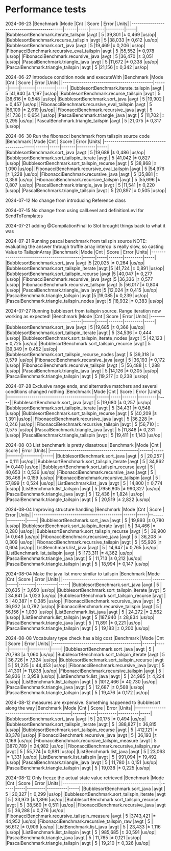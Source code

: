 # Performance tests

2024-06-23
|Benchmark                                   |Mode  |Cnt  | Score |  Error  |Units|
|--------------------------------------------|------|-----|-------|---------|-----|
|BubblesortBenchmark.iterate_tailspin        |avgt  |  5  |39,801 |± 0,469  |us/op|
|BubblesortBenchmark.recurse_tailspin        |avgt  |  5  |38,033 |± 0,612  |us/op|
|BubblesortBenchmark.sort_java               |avgt  |  5  |19,469 |± 0,206  |us/op|
|FibonacciBenchmark.recursive_eval_tailspin  |avgt  |  5  |55,552 |± 0,978  |us/op|
|FibonacciBenchmark.recursive_java           |avgt  |  5  |36,470 |± 3,051  |us/op|
|PascalBenchmark.triangle_java               |avgt  |  5  |11,672 |± 0,338  |us/op|
|PascalBenchmark.triangle_tailspin           |avgt  |  5  |21,156 |± 0,342  |us/op|

2024-06-27 Introduce condition node and executeWith
|Benchmark                                   |Mode  |Cnt  | Score |  Error  |Units|
|--------------------------------------------|------|-----|-------|---------|-----|
|BubblesortBenchmark.iterate_tailspin        |avgt  |  5  |41,940 |± 1,197  |us/op|
|BubblesortBenchmark.recurse_tailspin        |avgt  |  5  |38,616 |± 0,548  |us/op|
|BubblesortBenchmark.sort_java               |avgt  |  5  |19,902 |± 0,457  |us/op|
|FibonacciBenchmark.recursive_eval_tailspin  |avgt  |  5  |56,109 |± 2,619  |us/op|
|FibonacciBenchmark.recursive_java           |avgt  |  5  |41,736 |± 0,654  |us/op|
|PascalBenchmark.triangle_java               |avgt  |  5  |11,702 |± 0,295  |us/op|
|PascalBenchmark.triangle_tailspin           |avgt  |  5  |21,075 |± 0,317  |us/op|

2024-06-30 Run the fibonacci benchmark from tailspin source code
|Benchmark                                   |Mode  |Cnt  | Score |  Error  |Units|
|--------------------------------------------|------|-----|-------|---------|-----|
|BubblesortBenchmark.sort_java               |avgt  |  5  |19,688 |± 0,486  |us/op|
|BubblesortBenchmark.sort_tailspin_iterate   |avgt  |  5  |41,042 |± 0,827  |us/op|
|BubblesortBenchmark.sort_tailspin_recurse   |avgt  |  5  |38,868 |± 1,090  |us/op|
|FibonacciBenchmark.recursive_eval_tailspin  |avgt  |  5  |54,976 |± 1,228  |us/op|
|FibonacciBenchmark.recursive_java           |avgt  |  5  |35,881 |± 0,356  |us/op|
|FibonacciBenchmark.recursive_tailspin       |avgt  |  5  |55,696 |± 0,807  |us/op|
|PascalBenchmark.triangle_java               |avgt  |  5  |11,541 |± 0,220  |us/op|
|PascalBenchmark.triangle_tailspin           |avgt  |  5  |20,897 |± 0,505  |us/op|

2024-07-12 No change from introducing Reference class

2024-07-15 No change from using callLevel and definitionLevl for SendToTemplates

2024-07-21 adding @CompilationFinal to Slot brought things back to what it was

2024-07-21 Running pascal benchmark from tailspin source
NOTE: evaluating the answer through truffle array interop is really slow, so casting Value to TailspinArray
|Benchmark                                   |Mode  |Cnt  | Score |  Error  |Units|
|--------------------------------------------|------|-----|-------|---------|-----|
|BubblesortBenchmark.sort_java              |avgt    |5  |20,025 |± 0,264  |us/op|
|BubblesortBenchmark.sort_tailspin_iterate  |avgt    |5  |41,724 |± 0,891  |us/op|
|BubblesortBenchmark.sort_tailspin_recurse  |avgt    |5  |40,047 |± 0,277  |us/op|
|FibonacciBenchmark.recursive_java          |avgt    |5  |36,336 |± 0,577  |us/op|
|FibonacciBenchmark.recursive_tailspin      |avgt    |5  |56,017 |± 0,804  |us/op|
|PascalBenchmark.triangle_java              |avgt    |5  |12,024 |± 0,415  |us/op|
|PascalBenchmark.triangle_tailspin          |avgt    |5  |19,085 |± 0,239  |us/op|
|PascalBenchmark.triangle_tailspin_nodes    |avgt    |5  |18,932 |± 0,383  |us/op|

2024-07-27 Running bubblesort from tailspin source. Range iteration now working as expected!
|Benchmark                                        |Mode  |Cnt  | Score |  Error  |Units|
|--------------------------------------------|------|-----|-------|---------|-----|
|BubblesortBenchmark.sort_java                    |avgt  |  5  |19,685 |± 0,366  |us/op|
|BubblesortBenchmark.sort_tailspin_iterate        |avgt  |  5  |34,536 |± 0,444  |us/op|
|BubblesortBenchmark.sort_tailspin_iterate_nodes  |avgt  |  5  |42,123 |± 0,725  |us/op|
|BubblesortBenchmark.sort_tailspin_recurse        |avgt  |  5  |39,349 |± 0,452  |us/op|
|BubblesortBenchmark.sort_tailspin_recurse_nodes  |avgt  |  5  |39,318 |± 0,579  |us/op|
|FibonacciBenchmark.recursive_java                |avgt  |  5  |36,193 |± 0,172  |us/op|
|FibonacciBenchmark.recursive_tailspin            |avgt  |  5  |56,488 |± 1,288  |us/op|
|PascalBenchmark.triangle_java                    |avgt  |  5  |14,126 |± 0,305  |us/op|
|PascalBenchmark.triangle_tailspin                |avgt  |  5  |19,217 |± 0,238  |us/op|

2024-07-28 Exclusive range ends, and alternative matchers and several conditions changed nothing
|Benchmark                                  |Mode  |Cnt  | Score |  Error  |Units|
|-------------------------------------------|------|-----|-------|---------|-----|
|BubblesortBenchmark.sort_java              |avgt  |  5  |19,680 |± 0,257  |us/op|
|BubblesortBenchmark.sort_tailspin_iterate  |avgt  |  5  |34,431 |± 0,548  |us/op|
|BubblesortBenchmark.sort_tailspin_recurse  |avgt  |  5  |40,209 |± 1,391  |us/op|
|FibonacciBenchmark.recursive_java          |avgt  |  5  |36,228 |± 0,246  |us/op|
|FibonacciBenchmark.recursive_tailspin      |avgt  |  5  |56,710 |± 0,575  |us/op|
|PascalBenchmark.triangle_java              |avgt  |  5  |11,848 |± 0,231  |us/op|
|PascalBenchmark.triangle_tailspin          |avgt  |  5  |19,411 |± 1,143  |us/op|

2024-08-03 List benchmark is pretty disastrous
|Benchmark                                  |Mode  |Cnt  |   Score |    Error  |Units|
|-------------------------------------------|------|-----|-------|---------|-----|
|BubblesortBenchmark.sort_java              |avgt  |  5  |  20,257 |±   0,111  |us/op|
|BubblesortBenchmark.sort_tailspin_iterate  |avgt  |  5  |  34,862 |±   0,440  |us/op|
|BubblesortBenchmark.sort_tailspin_recurse  |avgt  |  5  |  40,653 |±   0,536  |us/op|
|FibonacciBenchmark.recursive_java          |avgt  |  5  |  36,468 |±   0,159  |us/op|
|FibonacciBenchmark.recursive_tailspin      |avgt  |  5  |  57,899 |±   0,524  |us/op|
|ListBenchmark.list_java                    |avgt  |  5  |  14,800 |±   0,774  |us/op|
|ListBenchmark.list_tailspin                |avgt  |  5  |7956,805 |± 990,327  |us/op|
|PascalBenchmark.triangle_java              |avgt  |  5  |  12,436 |±   1,824  |us/op|
|PascalBenchmark.triangle_tailspin          |avgt  |  5  |  20,519 |±   2,822  |us/op|

2024-08-04 Improving structure handling
|Benchmark                                  |Mode  |Cnt  |  Score |  Error  |Units|
|-------------------------------------------|------|-----|-------|---------|-----|
|BubblesortBenchmark.sort_java              |avgt  |  5  | 19,893 |± 0,780  |us/op|
|BubblesortBenchmark.sort_tailspin_iterate  |avgt  |  5  | 34,466 |± 0,280  |us/op|
|BubblesortBenchmark.sort_tailspin_recurse  |avgt  |  5  | 39,900 |± 0,648  |us/op|
|FibonacciBenchmark.recursive_java          |avgt  |  5  | 36,208 |± 0,309  |us/op|
|FibonacciBenchmark.recursive_tailspin      |avgt  |  5  | 55,926 |± 0,604  |us/op|
|ListBenchmark.list_java                    |avgt  |  5  | 14,647 |± 0,765  |us/op|
|ListBenchmark.list_tailspin                |avgt  |  5  |173,311 |± 4,362  |us/op|
|PascalBenchmark.triangle_java              |avgt  |  5  | 11,713 |± 0,212  |us/op|
|PascalBenchmark.triangle_tailspin          |avgt  |  5  | 18,994 |± 0,147  |us/op|

2024-08-04 Make the java list more similar to tailspin
|Benchmark                                  |Mode  |Cnt  |  Score |   Error  |Units|
|-------------------------------------------|------|-----|--------|----------|-----|
|BubblesortBenchmark.sort_java              |avgt  |  5  | 20,635 |±  3,650  |us/op|
|BubblesortBenchmark.sort_tailspin_iterate  |avgt  |  5  | 34,841 |±  1,023  |us/op|
|BubblesortBenchmark.sort_tailspin_recurse  |avgt  |  5  | 40,387 |±  0,385  |us/op|
|FibonacciBenchmark.recursive_java          |avgt  |  5  | 36,932 |±  0,782  |us/op|
|FibonacciBenchmark.recursive_tailspin      |avgt  |  5  | 56,156 |±  1,030  |us/op|
|ListBenchmark.list_java                    |avgt  |  5  | 24,272 |±  2,562  |us/op|
|ListBenchmark.list_tailspin                |avgt  |  5  |187,940 |± 28,834  |us/op|
|PascalBenchmark.triangle_java              |avgt  |  5  | 11,891 |±  0,221  |us/op|
|PascalBenchmark.triangle_tailspin          |avgt  |  5  | 19,183 |±  0,200  |us/op|

2024-08-08 Vocabulary type check has a big cost
|Benchmark                                  |Mode  |Cnt  |   Score |   Error  |Units|
|-------------------------------------------|------|-----|---------|----------|-----|
|BubblesortBenchmark.sort_java              |avgt  |  5  |  20,793 |±  1,060  |us/op|
|BubblesortBenchmark.sort_tailspin_iterate  |avgt  |  5  |  36,726 |±  7,324  |us/op|
|BubblesortBenchmark.sort_tailspin_recurse  |avgt  |  5  |  51,225 |± 44,453  |us/op|
|FibonacciBenchmark.recursive_java          |avgt  |  5  |  41,301 |± 11,838  |us/op|
|FibonacciBenchmark.recursive_tailspin      |avgt  |  5  |  58,936 |±  3,958  |us/op|
|ListBenchmark.list_java                    |avgt  |  5  |  24,985 |±  4,224  |us/op|
|ListBenchmark.list_tailspin                |avgt  |  5  |1012,466 |± 40,730  |us/op|
|PascalBenchmark.triangle_java              |avgt  |  5  |  12,687 |±  0,568  |us/op|
|PascalBenchmark.triangle_tailspin          |avgt  |  5  |  19,476 |±  0,172  |us/op|

2024-08-12 measures are expensive. Something happened to Bubblesort along the way
|Benchmark                                      |Mode  |Cnt  |   Score |   Error  |Units|
|-----------------------------------------------|------|-----|---------|----------|-----|
|BubblesortBenchmark.sort_java                  |avgt  |  5  |  20,175 |±  0,494  |us/op|
|BubblesortBenchmark.sort_tailspin_iterate      |avgt  |  5  | 388,827 |± 36,815  |us/op|
|BubblesortBenchmark.sort_tailspin_recurse      |avgt  |  5  | 412,121 |± 83,378  |us/op|
|FibonacciBenchmark.recursive_java              |avgt  |  5  |  36,193 |±  0,169  |us/op|
|FibonacciBenchmark.recursive_tailspin_measure  |avgt  |  5  |3870,789 |± 24,982  |us/op|
|FibonacciBenchmark.recursive_tailspin_raw      |avgt  |  5  |  55,774 |±  0,981  |us/op|
|ListBenchmark.list_java                        |avgt  |  5  |  23,063 |±  1,331  |us/op|
|ListBenchmark.list_tailspin                    |avgt  |  5  | 991,094 |± 19,492  |us/op|
|PascalBenchmark.triangle_java                  |avgt  |  5  |  11,780 |±  0,151  |us/op|
|PascalBenchmark.triangle_tailspin              |avgt  |  5  |  19,038 |±  0,225  |us/op|

2024-08-12 Only freeze the actual state value retrieved
|Benchmark                                      |Mode  |Cnt  |   Score |   Error  |Units|
|-----------------------------------------------|------|-----|---------|----------|-----|
|BubblesortBenchmark.sort_java                  |avgt  |  5  |  20,327 |±  0,299  |us/op|
|BubblesortBenchmark.sort_tailspin_iterate      |avgt  |  5  |  33,973 |±  1,896  |us/op|
|BubblesortBenchmark.sort_tailspin_recurse      |avgt  |  5  |  38,560 |±  0,511  |us/op|
|FibonacciBenchmark.recursive_java              |avgt  |  5  |  36,288 |±  0,276  |us/op|
|FibonacciBenchmark.recursive_tailspin_measure  |avgt  |  5  |3743,421 |± 44,952  |us/op|
|FibonacciBenchmark.recursive_tailspin_raw      |avgt  |  5  |  56,612 |±  0,909  |us/op|
|ListBenchmark.list_java                        |avgt  |  5  |  23,433 |±  1,116  |us/op|
|ListBenchmark.list_tailspin                    |avgt  |  5  | 985,685 |± 30,591  |us/op|
|PascalBenchmark.triangle_java                  |avgt  |  5  |  11,765 |±  0,121  |us/op|
|PascalBenchmark.triangle_tailspin              |avgt  |  5  |  19,210 |±  0,326  |us/op|
